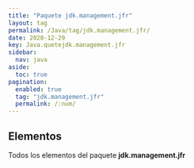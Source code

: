 ```yaml
---
title: "Paquete jdk.management.jfr"
layout: tag
permalink: /Java/tag/jdk.management.jfr/
date: 2020-12-29
key: Java.quetejdk.management.jfr
sidebar: 
  nav: java
aside: 
  toc: true
pagination: 
  enabled: true
  tag: "jdk.management.jfr"
  permalink: /:num/
---
```


<h2>Elementos</h2>
Todos los elementos del paquete <strong>jdk.management.jfr</strong>
